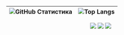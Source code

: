 | ![GitHub Статистика](https://github-readme-stats.vercel.app/api?username=elizabethstorm&show_icons=true&theme=dracula) | ![Top Langs](https://github-readme-stats.vercel.app/api/top-langs/?username=elizabethstorm&layout=compact&theme=dracula) |
|---|---|

<p align="center">
  <img src="https://img.shields.io/badge/Python-3776AB?style=flat&logo=python&logoColor=white" />
  <img src="https://img.shields.io/badge/JavaScript-323330?style=flat&logo=javascript&logoColor=F7DF1E" />
  <img src="https://img.shields.io/badge/C%23-239120?style=flat&logo=csharp&logoColor=white" />
</p>

